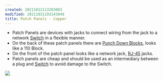```yaml
---
created: 20211012113203083
modified: 20211031193143848
title: Patch Panels - Copper
---
```


- Patch Panels are devices with jacks to connect wiring from the jack to a network [Switch](#Switch) in a flexible manner.
- On the back of these patch panels there are [Punch Down Blocks](#Punch%20Down%20Blocks), looks like a 110 Block.
- On the front of the patch panel looks like a network jack, [RJ-45](#RJ-45) jacks.
- Patch panels are cheap and should be used as an intermediary between a plug and [Switch](#Switch) to avoid damage to the Switch.

![](https://raw.githubusercontent.com/zubayrrr/twiki/main/bin/image.ytky9mbpuu9.png)
